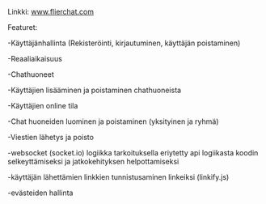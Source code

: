 Linkki: www.flierchat.com

Featuret:

-Käyttäjänhallinta (Rekisteröinti, kirjautuminen, käyttäjän poistaminen)

-Reaaliaikaisuus

-Chathuoneet

-Käyttäjien lisääminen ja poistaminen chathuoneista

-Käyttäjien online tila

-Chat huoneiden luominen ja poistaminen (yksityinen ja ryhmä)

-Viestien lähetys ja poisto

-websocket (socket.io) logiikka tarkoituksella eriytetty api logiikasta koodin selkeyttämiseksi ja jatkokehityksen helpottamiseksi

-käyttäjän lähettämien linkkien tunnistusaminen linkeiksi (linkify.js)

-evästeiden hallinta
